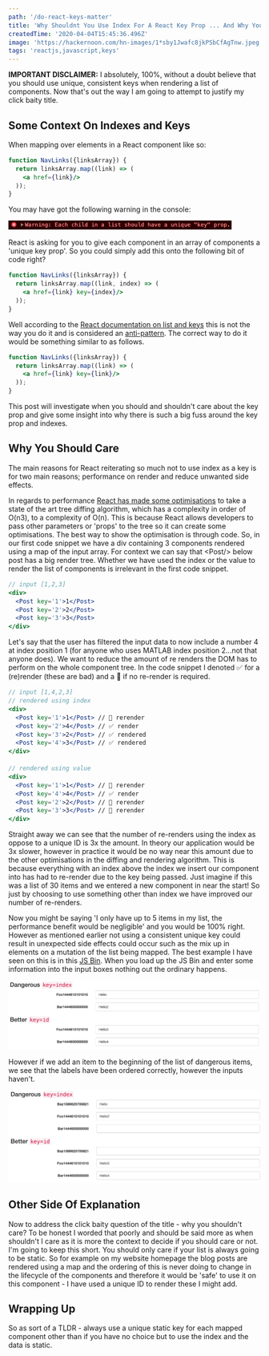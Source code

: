 ```yaml
---
path: '/do-react-keys-matter'
title: 'Why Shouldnt You Use Index For A React Key Prop ... And Why You Shouldnt Care'
createdTime: '2020-04-04T15:45:36.496Z'
image: 'https://hackernoon.com/hn-images/1*sby1Jwafc8jkPSbCfAgTnw.jpeg'
tags: 'reactjs,javascript,keys'
---
```

<p><b>IMPORTANT DISCLAIMER:</b> I absolutely, 100%, without a doubt believe that you should use  unique, consistent keys when rendering a list of components. Now that's out the way I am going to attempt to justify my click baity title.</p>

<h2>Some Context On Indexes and Keys</h2>

<p>When mapping over elements in a React component like so:</p>

```jsx
function NavLinks({linksArray}) {
  return linksArray.map((link) => (
    <a href={link}/>
  ));
}
```

<p>You may have got the following warning in the console:</p>

<img src='key_warning.png'/>

<p>React is asking for you to give each component in an array of components a 'unique key prop'. So you could simply add this onto the following bit of code right?</p>

```jsx
function NavLinks({linksArray}) {
  return linksArray.map((link, index) => (
    <a href={link} key={index}/>
  ));
}
```

<p>Well according to the <a href='https://reactjs.org/docs/lists-and-keys.html'>React documentation on list and keys</a> this is not the way you do it and is considered an <a href='https://medium.com/@robinpokorny/index-as-a-key-is-an-anti-pattern-e0349aece318'>anti-pattern</a>. The correct way to do it would be something similar to as follows.<p>

```jsx
function NavLinks({linksArray}) {
  return linksArray.map((link) => (
    <a href={link} key={link}/>
  ));
}
```

<p>This post will investigate when you should and shouldn't care about the key prop and give some insight into why there is such a big fuss around the key prop and indexes.</p>

<h2>Why You Should Care</h2>

<p>The main reasons for React reiterating so much not to use index as a key is for two main reasons; performance on render and reduce unwanted side effects.</p>

<p>In regards to performance <a href='https://reactjs.org/docs/reconciliation.html'>React has made some optimisations</a> to take a state of the art tree diffing algorithm, which has a complexity in order of  O(n3), to a complexity of O(n). This is because React allows developers to pass other parameters or 'props' to the tree so it can create some optimisations. The best way to show the optimisation is through code. So, in our first code snippet we have a div containing 3 components rendered using a map of the input array. For context we can say that &lt;Post/&gt; below post has a big render tree. Whether we have used the index or the value to render the list of components is irrelevant in the first code snippet.<p>

```jsx
// input [1,2,3]
<div>
  <Post key='1'>1</Post>
  <Post key='2'>2</Post>
  <Post key='3'>3</Post>
</div>
```

<p>Let's say that the user has filtered the input data to now include a number 4 at index position 1 (for anyone who uses MATLAB index position 2...not that anyone does). We want to reduce the amount of re renders the DOM has to perform on the whole component tree. In the code snippet I denoted ✅ for a (re)render (these are bad) and a 🚫 if no re-render is required.</p>

```jsx
// input [1,4,2,3]
// rendered using index
<div>
  <Post key='1'>1</Post> // 🚫 rerender
  <Post key='2'>4</Post> // ✅ render
  <Post key='3'>2</Post> // ✅ rendered
  <Post key='4'>3</Post> // ✅ rendered
</div>

// rendered using value
<div>
  <Post key='1'>1</Post> // 🚫 rerender
  <Post key='4'>4</Post> // ✅ render
  <Post key='2'>2</Post> // 🚫 rerender
  <Post key='3'>3</Post> // 🚫 rerender
</div>
```

<p>Straight away we can see that the number of re-renders using the index as oppose to a unique ID is 3x the amount.  In theory our application would be 3x slower, however in practice it would be no way near this amount due to the other optimisations in the diffing and rendering algorithm. This is because everything with an index above the index we insert our component into has had to re-render due to the key being passed. Just imagine if this was a list of 30 items and we entered a new component in near the start! So just by choosing to use something other than index we have improved our number of re-renders.</p>

<p>Now you might be saying 'I only have up to 5 items in my list, the performance benefit would be negligible' and you would be 100% right. However as mentioned earlier not using a consistent unique key could result in unexpected side effects could occur such as the mix up in elements on a mutation of the list being mapped. The best example I have seen on this is in this <a href='https://jsbin.com/wohima/edit?output'>JS Bin</a>. When you load up the JS Bin and enter some information into the input boxes nothing out the ordinary happens.</p>

<img src='before_reordering.png'/>

<p>However if we add an item to the beginning of the list of dangerous items, we see that the labels have been ordered correctly, however the inputs haven't.</p>

<img src='after_reordering.png'/>

<h2>Other Side Of Explanation</h2>

<p>Now to address the click baity question of the title - why you shouldn't care? To be honest I worded that poorly and should be said more as when shouldn't I care as it is more the context to decide if you should care or not. I'm going to keep this short. You should only care if your list is always going to be static. So for example on my website homepage the blog posts are rendered using a map and the ordering of this is never doing to change in the lifecycle of the components and therefore it would be 'safe' to use it on this component - I have used a unique ID to render these I might add.</p>

<h2>Wrapping Up</h2>

<p>So as sort of a TLDR - always use a unique static key for each mapped component other than if you have no choice but to use the index and the data is static.</p>